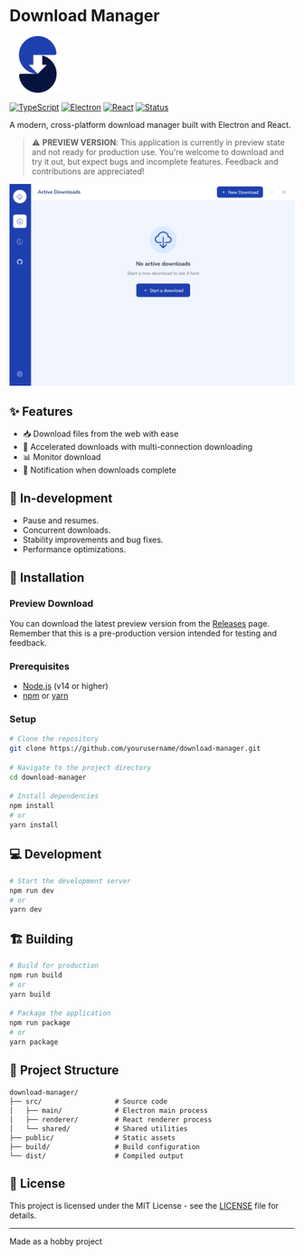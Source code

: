 # Download Manager

<p>
  <img src="https://raw.githubusercontent.com/repyh/download-manager/refs/heads/main/assets/strobe_logo.png" alt="Download Manager Logo" width="100">
</p>

[![TypeScript](https://img.shields.io/badge/TypeScript-007ACC?style=flat-square&logo=typescript&logoColor=white)](https://www.typescriptlang.org/)
[![Electron](https://img.shields.io/badge/Electron-47848F?style=flat-square&logo=electron&logoColor=white)](https://www.electronjs.org/)
[![React](https://img.shields.io/badge/React-20232A?style=flat-square&logo=react&logoColor=61DAFB)](https://reactjs.org/)
[![Status](https://img.shields.io/badge/Status-Preview-yellow?style=flat-square)](https://github.com/repyh/download-manager)

A modern, cross-platform download manager built with Electron and React.

> ⚠️ **PREVIEW VERSION**: This application is currently in preview state and not ready for production use. You're welcome to download and try it out, but expect bugs and incomplete features. Feedback and contributions are appreciated!

![Download Manager Screenshot](https://github.com/repyh/download-manager/blob/main/main_screenshot.png)

## ✨ Features

- 📥 Download files from the web with ease
- 🚀 Accelerated downloads with multi-connection downloading
- 📊 Monitor download
- 🔔 Notification when downloads complete

## 🔨 In-development

- Pause and resumes.
- Concurrent downloads.
- Stability improvements and bug fixes.
- Performance optimizations.

## 🚀 Installation

### Preview Download

You can download the latest preview version from the [Releases](https://github.com/yourusername/download-manager/releases) page. Remember that this is a pre-production version intended for testing and feedback.

### Prerequisites

- [Node.js](https://nodejs.org/) (v14 or higher)
- [npm](https://www.npmjs.com/) or [yarn](https://yarnpkg.com/)

### Setup

```bash
# Clone the repository
git clone https://github.com/yourusername/download-manager.git

# Navigate to the project directory
cd download-manager

# Install dependencies
npm install
# or
yarn install
```

## 💻 Development

```bash
# Start the development server
npm run dev
# or
yarn dev
```

## 🏗️ Building

```bash
# Build for production
npm run build
# or
yarn build

# Package the application
npm run package
# or
yarn package
```

## 📁 Project Structure

```
download-manager/
├── src/                  # Source code
│   ├── main/             # Electron main process
│   ├── renderer/         # React renderer process
│   └── shared/           # Shared utilities
├── public/               # Static assets
├── build/                # Build configuration
└── dist/                 # Compiled output
```

## 📝 License

This project is licensed under the MIT License - see the [LICENSE](LICENSE) file for details.

---

Made as a hobby project
